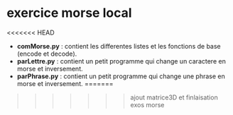 # exercice morse local
<<<<<<< HEAD

- **comMorse.py** : contient les differentes listes et les fonctions de base (encode et decode).
- **parLettre.py** : contient un petit programme qui change un caractere en morse et inversement.
- **parPhrase.py** : contient un petit programme qui change une phrase en morse et inversement.
=======
>>>>>>> ajout matrice3D et finlaisation exos morse
